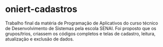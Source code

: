 # oniert-cadastros
Trabalho final da matéria de Programação de Aplicativos do curso técnico de Desenvolvimento de Sistemas pela escola SENAI. Foi proposto que os grupos/trios, criassem os códigos completos e telas de cadastro, leitura, atualização e exclusão de dados.
